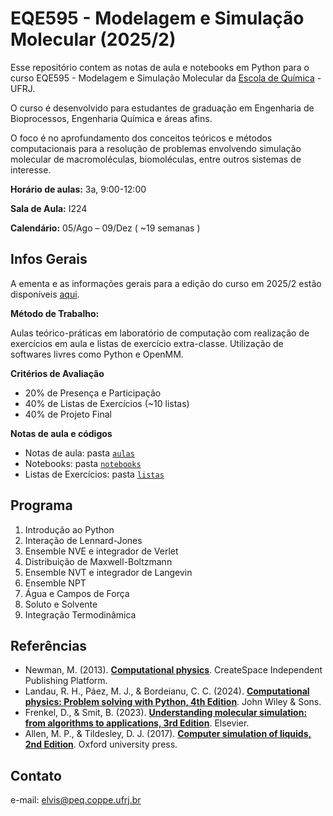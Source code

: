 # EQE595 - Modelagem e Simulação Molecular (2025/2)

Esse repositório contem as notas de aula e notebooks em Python para o curso EQE595 - Modelagem e Simulação Molecular da [Escola de Química](https://eq.ufrj.br/) - UFRJ.

O curso é desenvolvido para estudantes de graduação em Engenharia de Bioprocessos, Engenharia Química e áreas afins. 

O foco é no aprofundamento dos conceitos teóricos e métodos computacionais para a resolução de problemas envolvendo simulação molecular de macromoléculas, biomoléculas, entre outros sistemas de interesse.  

**Horário de aulas:** 3a, 9:00-12:00

**Sala de Aula:** I224

**Calendário:** 05/Ago – 09/Dez ( ~19 semanas )

## Infos Gerais

A ementa e as informações gerais para a edição do curso em 2025/2 estão disponíveis [aqui](https://elvissoares.com/ensino/eqe535-modelagem-e-simulacao-molecular-2025-2/).

**Método de Trabalho:** 

Aulas teórico-práticas em laboratório de computação com realização de exercícios em aula e listas de exercício extra-classe. Utilização de softwares livres como Python e OpenMM.

**Critérios de Avaliação**

- 20% de Presença e Participação
- 40% de Listas de Exercícios (~10 listas)
- 40% de Projeto Final

**Notas de aula e códigos**

- Notas de aula: pasta [``aulas``](aulas/)
- Notebooks: pasta [``notebooks``](notebooks/)
- Listas de Exercícios: pasta  [``listas``](listas/)

## Programa

1. Introdução ao Python
2. Interação de Lennard-Jones
3. Ensemble NVE e integrador de Verlet
4. Distribuição de Maxwell-Boltzmann
5. Ensemble NVT e integrador de Langevin
6. Ensemble NPT
7. Água e Campos de Força
8. Soluto e Solvente
9. Integração Termodinâmica


## Referências 
- Newman, M. (2013). [**Computational physics**](https://www.amazon.com/Computational-Physics-Mark-Newman/dp/1480145513). CreateSpace Independent Publishing Platform.
- Landau, R. H., Páez, M. J., & Bordeianu, C. C. (2024). [**Computational physics: Problem solving with Python, 4th Edition**](https://www.amazon.com/Computational-Physics-Problem-Solving-Python/dp/3527414258). John Wiley & Sons.
- Frenkel, D., & Smit, B. (2023). [**Understanding molecular simulation: from algorithms to applications, 3rd Edition**](https://www.amazon.com/Understanding-Molecular-Simulation-Algorithms-Applications/dp/0323902928). Elsevier.
- Allen, M. P., & Tildesley, D. J. (2017). [**Computer simulation of liquids, 2nd Edition**](https://www.amazon.com/Computer-Simulation-Liquids-Michael-Allen/dp/0198803206/). Oxford university press.


## Contato

e-mail: [elvis@peq.coppe.ufrj.br](mailto:elvis@peq.coppe.ufrj.br)